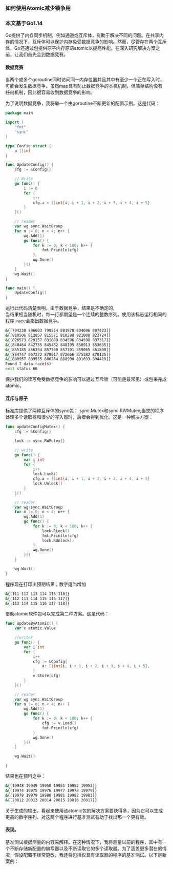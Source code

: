 ### 如何使用Atomic减少锁争用

### 本文基于Go1.14

Go提供了内存同步机制，例如通道或互斥体，有助于解决不同的问题。在共享内存的情况下，互斥体可以保护内存免受数据竞争的影响。然而，尽管存在两个互斥体，Go还通过包提供原子内存原语atomic以提高性能。在深入研究解决方案之前，让我们首先会到数据竞赛。  

#### **数据竞赛**  
当两个或多个goroutine同时访问同一内存位置并且其中有至少一个正在写入时，可能会发生数据竞争。虽然map具有防止数据竞争的本机机制，但简单结构没有任何机制，因此很容易收到数据竞争的影响。  

为了说明数据竞争，我将举一个由goroutine不断更新的配置示例。这是代码：  
```go
package main

import (
	"fmt"
	"sync"
)

type Config struct {
	a []int
}

func UpdateConfig() {
	cfg := &Config{}

	// Write
	go func() {
		i := 0
		for {
			i++
			cfg.a = []int{i, i + 1, i + 2, i + 3, i + 4, i + 5}
		}
	}()

	// reader
	var wg sync.WaitGroup
	for n := 0; n < 4; n++ {
		wg.Add(1)
		go func() {
			for k := 0; k < 100; k++ {
				fmt.Println(cfg)
			}
			wg.Done()
		}()
	}
	wg.Wait()
}

func main() {
	UpdateConfig()
}

```  
运行此代码清楚表明，由于数据竞争，结果是不确定的.  
当结果相当随机时，每一行都期望是一个连续的整数序列。使用该标志运行相同的程序-race会指出数据竞争。  

```bash
&{[794238 796603 799254 801978 804696 807423]}
&{[810506 812857 815571 818288 821008 823724]}
&{[826573 829157 831889 834596 834598 837317]}
&{[840464 842755 845482 848195 850913 853635]}
&{[855185 856354 857700 857701 859065 861800]}
&{[864747 867272 870017 872666 875382 878125]}
&{[880957 883555 886264 888990 891693 894419]}
Found 7 data race(s)
exit status 66

```  
保护我们的读写免受数据竞争的影响可以通过互斥锁（可能是最常见）或包来完成atomic。 

#### **互斥与原子**  
标准库提供了两种互斥体的sync包： sync.Mutex和sync.RWMutex;当您的程序处理多个读取器和很少的写入器时，后者会得到优化。这是一种解决方案：  

```go
func updateConfigMutex() {
	cfg := &Config{}

	lock := sync.RWMutex{}

	// write
	go func() {
		var i int
		for {
			i++
			lock.Lock()
			cfg.a = []int{i, i + 1, i + 2, i + 3, i + 4, i + 5}
			lock.Unlock()
		}
	}()

	// reader
	var wg sync.WaitGroup
	for n := 0; n < 4; n++ {
		wg.Add(1)
		go func() {
			for k := 0; k < 100; k++ {
				lock.RLock()
				fmt.Println(cfg)
				lock.RUnlock()
			}
			wg.Done()
		}()
	}

	wg.Wait()
}
```  

程序现在打印出预期结果；数字适当增加

```bash
&{[111 112 113 114 115 116]}
&{[112 113 114 115 116 117]}
&{[113 114 115 116 117 118]}

```  
借助atomic软件包可以完成第二种方案。这是代码：


```go
func updateByAtomic() {
	var v atomic.Value

	//writer
	go func() {
		var i int
		for {
			i++
			cfg := &Config{
				a: []int{i, i + 1, i + 2, i + 3, i + 4, i + 5},
			}
			v.Store(cfg)
		}
	}()

	// reader
	var wg sync.WaitGroup
	for n := 0; n < 4; n++ {
		wg.Add(1)
		go func() {
			for k := 0; k < 100; k++ {
				cfg := v.Load()
				fmt.Println(cfg)
			}
			wg.Done()
		}()
	}

	wg.Wait()

}
```  
结果也在预料之中： 

```bash
&{[19948 19949 19950 19951 19952 19953]}
&{[19974 19975 19976 19977 19978 19979]}
&{[19978 19979 19980 19981 19982 19983]}
&{[20012 20013 20014 20015 20016 20017]}

```  
关于生成的输出，看起来使用该atomic包的解决方案要快得多，因为它可以生成更高的数字序列。对这两个程序进行基准测试有助于找出那一个更有效。  

#### 表现。
基准测试根据测量的内容来解释。在这种情况下，我将测量以前的程序，其中有一个不断存储新配置的编写器以及不断读取它的多个读取器。为了涵盖更多潜在的情况，假设配置不经常更改，我还将包括仅具有读取器的程序的基准测试。以下是新案例：  

```go

```

```go

```